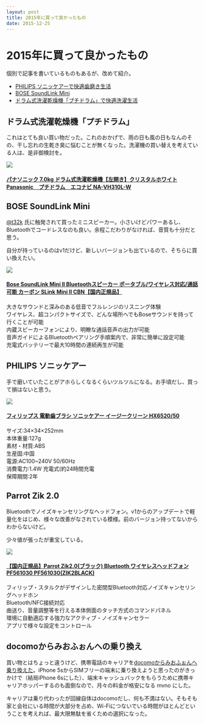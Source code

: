 ```yaml
---
layout: post
title: 2015年に買って良かったもの
date: 2015-12-25
---
```


# 2015年に買って良かったもの

個別で記事を書いているものもあるが、改めて紹介。

- [PHILIPS ソニッケアーで快適歯磨き生活](/posts/2015/philips-sonicare.html)
- [BOSE SoundLink Mini](/posts/2015/bose-soundlink-mini.html)
- [ドラム式洗濯乾燥機「プチドラム」で快適洗濯生活](/posts/2015/panasonic-petit-drum.html)

## ドラム式洗濯乾燥機「プチドラム」

これはとても良い買い物だった。これのおかげで、雨の日も風の日もなんのその、干し忘れの生乾き臭に悩むことが無くなった。洗濯機の買い替えを考えている人は、是非御検討を。

<div class="Media Media--affiliate">
  <img class="Media__Figure" src="https://images-na.ssl-images-amazon.com/images/I/41W13dzl4dL.jpg">
  <div class="Media__Body">
    <a href="https://www.amazon.co.jp/dp/B00I0OAR92/?tag=1000ch-22" target="_blank">
      <h4 class="Media__Title">パナソニック 7.0kg ドラム式洗濯乾燥機【左開き】クリスタルホワイトPanasonic　プチドラム　エコナビ NA-VH310L-W</h4>
    </a>
  </div>
</div>

## BOSE SoundLink Mini

[@t32k](http://twitter.com/t32k) 氏に触発されて買ったミニスピーカー。小さいけどパワーあるし、Bluetoothでコードレスなのも良い。余程こだわりがなければ、音質も十分だと思う。

自分が持っているのはv1だけど、新しいバージョンも出ているので、そちらに買い換えたい。

<div class="Media Media--affiliate">
  <img class="Media__Figure" src="https://images-na.ssl-images-amazon.com/images/I/613oOsVXF8L._SX425_.jpg">
  <div class="Media__Body">
    <a href="https://www.amazon.co.jp/dp/B00YMCA3V8/?tag=1000ch-22" target="_blank">
      <h4 class="Media__Title">Bose SoundLink Mini II Bluetoothスピーカー ポータブル/ワイヤレス対応/通話可能 カーボン SLink Mini II CBN【国内正規品】</h4>
    </a>
    <p>
      大きなサウンドと深みのある低音でフルレンジのリスニング体験<br>
      ワイヤレス、超コンパクトサイズで、どんな場所へでもBoseサウンドを持って行くことが可能<br>
      内蔵スピーカーフォンにより、明瞭な通話音声の出力が可能<br>
      音声ガイドによるBluetoothペアリング手順案内で、非常に簡単に設定可能<br>
      充電式バッテリーで最大10時間の連続再生が可能<br>
    </p>
  </div>
</div>

## PHILIPS ソニッケアー

手で磨いていたことがアホらしくなるくらいツルツルになる。お手頃だし、買って損はないと思う。

<div class="Media Media--affiliate">
  <img class="Media__Figure" src="https://images-na.ssl-images-amazon.com/images/I/61l2V4sGnoL._SY679_.jpg">
  <div class="Media__Body">
    <a href="https://www.amazon.co.jp/dp/B00C905644/?tag=1000ch-22" target="_blank">
      <h4 class="Media__Title">フィリップス 電動歯ブラシ ソニッケアー イージークリーン HX6520/50</h4>
    </a>
    <p>
      サイズ:34×34×252mm<br>
      本体重量:127g<br>
      素材・材質:ABS<br>
      生産国:中国<br>
      電源:AC100~240V 50/60Hz<br>
      消費電力:1.4W 充電式(約24時間充電<br>
      保障期間:2年<br>
    </p>
  </div>
</div>

## Parrot Zik 2.0

Bluetoothでノイズキャンセリングなヘッドフォン。v1からのアップデートで軽量化をはじめ、様々な改善がなされている模様。前のバージョン持ってないからわからないけど。

少々値が張ったが重宝している。

<div class="Media Media--affiliate">
  <img class="Media__Figure" src="https://images-na.ssl-images-amazon.com/images/I/41ugw1cA1UL._SX425_.jpg">
  <div class="Media__Body">
    <a href="https://www.amazon.co.jp/dp/B00Q8KG49W/?tag=1000ch-22" target="_blank">
      <h4 class="Media__Title">【国内正規品】Parrot Zik2.0(ブラック) Bluetooth ワイヤレスヘッドフォン PF561030 PF561030(ZIK2BLACK)</h4>
    </a>
    <p>
      フィリップ・スタルクがデザインした密閉型Bluetooth対応ノイズキャンセリングヘッドホン<br>
      Bluetooth/NFC接続対応<br>
      曲送り、音量調整等を行える本体側面のタッチ方式のコマンドパネル<br>
      環境に自動適応する強力なアクティブ・ノイズキャンセラー<br>
      アプリで様々な設定をコントロール<br>
    </p>
  </div>
</div>

## docomoからみおふぉんへの乗り換え

買い物とはちょっと違うけど、携帯電話のキャリアを[docomoからみおふぉんへ乗り換えた](/posts/2015/update-mobile-phone.html)。iPhone 5sからSIMフリーの端末に乗り換えようと思ったのがきっかけで（結局iPhone 6sにした）、端末キャッシュバックをもらうために携帯キャリアホッパーするのも面倒なので、月々の料金が格安になる mvno にした。

キャリアは乗り代わったが回線自体はdocomoだし、何も不満はない。そもそも家と会社にいる時間が大部分を占め、Wi-Fiにつないでいる時間がほとんどということを考えれば、最大限無駄を省くための選択になった。
